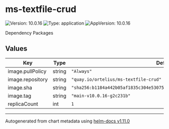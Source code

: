 # ms-textfile-crud

![Version: 10.0.16](https://img.shields.io/badge/Version-10.0.16-informational?style=flat-square) ![Type: application](https://img.shields.io/badge/Type-application-informational?style=flat-square) ![AppVersion: 10.0.16](https://img.shields.io/badge/AppVersion-10.0.16-informational?style=flat-square)

Dependency Packages

## Values

| Key | Type | Default | Description |
|-----|------|---------|-------------|
| image.pullPolicy | string | `"Always"` |  |
| image.repository | string | `"quay.io/ortelius/ms-textfile-crud"` |  |
| image.sha | string | `"sha256:b1184a442b05af1835c304e53075180db270514c06926cd71730a20793575a27"` |  |
| image.tag | string | `"main-v10.0.16-g2c231b"` |  |
| replicaCount | int | `1` |  |

----------------------------------------------
Autogenerated from chart metadata using [helm-docs v1.11.0](https://github.com/norwoodj/helm-docs/releases/v1.11.0)
